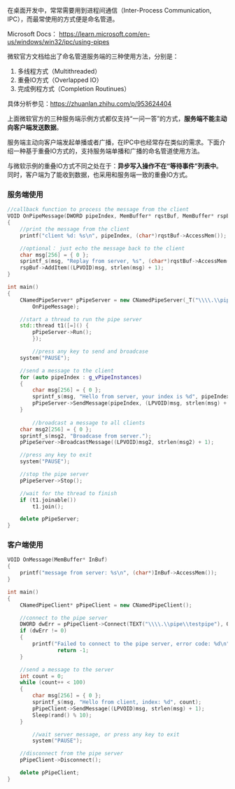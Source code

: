 
在桌面开发中，常常需要用到进程间通信（Inter-Process Communication, IPC），而最常使用的方式便是命名管道。

Microsoft Docs： https://learn.microsoft.com/en-us/windows/win32/ipc/using-pipes

微软官方文档给出了命名管道服务端的三种使用方法，分别是：
1. 多线程方式（Multithreaded）
2. 重叠IO方式（Overlapped IO）
3. 完成例程方式（Completion Routinues）

具体分析参见：https://zhuanlan.zhihu.com/p/953624404

上面微软官方的三种服务端示例方式都仅支持“一问一答”的方式，**服务端不能主动向客户端发送数据**。


服务端主动向客户端发起单播或者广播，在IPC中也经常存在类似的需求。下面介绍一种基于重叠IO方式的，支持服务端单播和广播的命名管道使用方法。

与微软示例的重叠IO方式不同之处在于：**异步写入操作不在“等待事件”列表中**。
同时，客户端为了能收到数据，也采用和服务端一致的重叠IO方式。

### 服务端使用
```C++
//callback function to process the message from the client
VOID OnPipeMessage(DWORD pipeIndex, MemBuffer* rqstBuf, MemBuffer* rspBuf)
{
	//print the message from the client
	printf("client %d: %s\n", pipeIndex, (char*)rqstBuf->AccessMem());

	//optional： just echo the message back to the client
	char msg[256] = { 0 };
	sprintf_s(msg, "Replay from server, %s", (char*)rqstBuf->AccessMem());
	rspBuf->AddItem((LPVOID)msg, strlen(msg) + 1);
}

int main()
{
	CNamedPipeServer* pPipeServer = new CNamedPipeServer(_T("\\\\.\\pipe\\testpipe"),
		OnPipeMessage);

	//start a thread to run the pipe server
	std::thread t1([=]() {
		pPipeServer->Run();
		});

        //press any key to send and broadcase
	system("PAUSE");

	//send a message to the client
	for (auto pipeIndex : g_vPipeInstances)
	{
		char msg[256] = { 0 };
		sprintf_s(msg, "Hello from server, your index is %d", pipeIndex);
		pPipeServer->SendMessage(pipeIndex, (LPVOID)msg, strlen(msg) + 1);
	}
	
        //broadcast a message to all clients
	char msg2[256] = { 0 };
	sprintf_s(msg2, "Broadcase from server.");
	pPipeServer->BroadcastMessage((LPVOID)msg2, strlen(msg2) + 1);

	//press any key to exit
	system("PAUSE");

	//stop the pipe server
	pPipeServer->Stop();

	//wait for the thread to finish
	if (t1.joinable())
		t1.join();

	delete pPipeServer;
}
```

### 客户端使用
```C++
VOID OnMessage(MemBuffer* InBuf)
{
	printf("message from server: %s\n", (char*)InBuf->AccessMem());
}

int main()
{
	CNamedPipeClient* pPipeClient = new CNamedPipeClient();

	//connect to the pipe server
	DWORD dwErr = pPipeClient->Connect(TEXT("\\\\.\\pipe\\testpipe"), OnMessage);
	if (dwErr != 0)
	{
		printf("Failed to connect to the pipe server, error code: %d\n", dwErr);
                return -1;
	}

	//send a message to the server
	int count = 0;
	while (count++ < 100)
	{
		char msg[256] = { 0 };
		sprintf_s(msg, "Hello from client, index: %d", count);
		pPipeClient->SendMessage((LPVOID)msg, strlen(msg) + 1);
		Sleep(rand() % 10);
	}

        //wait server message, or press any key to exit
        system("PAUSE");

	//disconnect from the pipe server
	pPipeClient->Disconnect();

	delete pPipeClient;
}
```


